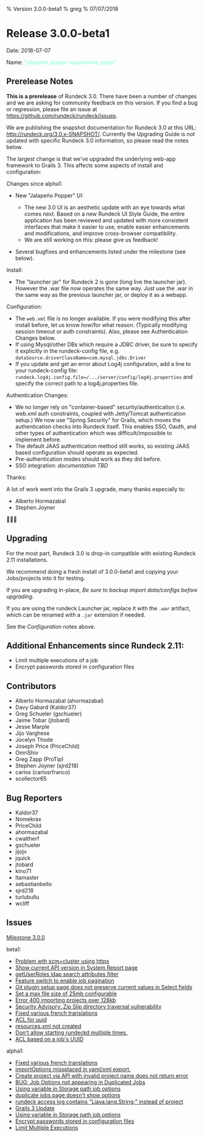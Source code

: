% Version 3.0.0-beta1
% greg
% 07/07/2018

Release 3.0.0-beta1
===========

Date: 2018-07-07

Name: <span style="color: aquamarine"><span class="glyphicon glyphicon-apple"></span> "jalapeño popper aquamarine apple"</span>

## Prerelease Notes

**This is a prerelease** of Rundeck 3.0. There have been a number of changes and we are asking for community feedback
on this version. If you find a bug or regression, please file an issue at <https://github.com/rundeck/rundeck/issues>.

We are publishing the snapshot documentation for Rundeck 3.0 at this URL: <http://rundeck.org/3.0.x-SNAPSHOT/>. Currently the Upgrading Guide is *not* updated with specific Rundeck 3.0 information, so please read the notes below.

The largest change is that we've upgraded the underlying web-app framework to Grails 3. This affects some aspects of install and configuration:


Changes since alpha1:

* New "Jalapeño Popper" UI: 
	* The new 3.0 UI is an aesthetic update with an eye towards what comes next. Based on a new Rundeck UI Style Guide, the entire application has been reviewed and updated with more consistent interfaces that make it easier to use, enable easier enhancements and modifications, and improve cross-browser compatibility.
	* We are still working on this: please give us feedback!

* Several bugfixes and enhancements listed under the milestone (see below).

Install:

* The "launcher jar" for Rundeck 2 is gone (long live the launcher jar). However the .war file now operates the same way. Just use the .war in the same way as the previous launcher jar, or deploy it as a webapp.

Configuration:

* The `web.xml` file is no longer available. If you were modifying this after install before, let us know how/for what reason. (Typically modifying session timeout or auth constraints). Also, please see Authentication Changes below.
* If using Mysql/other DBs which require a JDBC driver, be sure to specify it explicitly in the rundeck-config file, e.g. `dataSource.driverClassName=com.mysql.jdbc.Driver`
* If you update and get an error about Log4j configuration, add a line to your rundeck-config file: `rundeck.log4j.config.file=/.../server/config/log4j.properties` and specify the correct path to a log4j.properties file.

Authentication Changes:

* We no longer rely on "container-based" security/authentication (i.e. web.xml auth constraints, coupled with Jetty/Tomcat authentication setup.)
	We now use "Spring Security" for Grails, which moves the authentication checks into Rundeck itself.
	This enables SSO, Oauth, and other types of authentication which was difficult/impossible to implement before.
* The default JAAS authentication method still works, so existing JAAS based configuration should operate as expected.
* Pre-authentication modes should work as they did before.
* SSO integration: *documentation TBD*

Thanks:

A lot of work went into the Grails 3 upgrade, many thanks especially to:

* Alberto Hormazabal
* Stephen Joyner

👏👏👏
 

## Upgrading

For the most part, Rundeck 3.0 is drop-in compatible with existing Rundeck 2.11 installations.

We recommend doing a fresh install of 3.0.0-beta1 and copying your Jobs/projects into it for testing.

If you are upgrading in-place, *Be sure to backup import data/configs before upgrading.*

If you are using the rundeck Launcher jar, replace it with the `.war` artifact, which can be renamed with a `.jar` extension if needed.

See the *Configuration* notes above.


## Additional Enhancements since Rundeck 2.11:

* Limit multiple executions of a job
* Encrypt passwords stored in configuration files

## Contributors

* Alberto Hormazabal (ahormazabal)
* Davy Gabard (Kaldor37)
* Greg Schueler (gschueler)
* Jaime Tobar (jtobard)
* Jesse Marple
* Jijo Varghese
* Jocelyn Thode
* Joseph Price (PriceChild)
* OmriShiv
* Greg Zapp (ProTip)
* Stephen Joyner (sjrd218)
* carlos (carlosrfranco)
* scollector65

## Bug Reporters

* Kaldor37
* Nomekrax
* PriceChild
* ahormazabal
* cwaltherf
* gschueler
* jijojv
* jquick
* jtobard
* kino71
* ltamaster
* sebastianbello
* sjrd218
* turlubullu
* wcliff

## Issues

[Milestone 3.0.0](https://github.com/rundeck/rundeck/milestone/76)

beta1: 

* [Problem wth scm+cluster using https](https://github.com/rundeck/rundeck/issues/3623)
* [Show current API version in System Report page](https://github.com/rundeck/rundeck/issues/3598)
* [getUserRoles ldap search attributes filter](https://github.com/rundeck/rundeck/pull/3579)
* [Feature switch to enable job pagination](https://github.com/rundeck/rundeck/pull/3561)
* [Git plugin setup page does not preserve current values in Select fields](https://github.com/rundeck/rundeck/issues/3483)
* [Set a max file size of 25mb configurable](https://github.com/rundeck/rundeck/pull/3477)
* [Error 400 importing projects over 128kb](https://github.com/rundeck/rundeck/issues/3476)
* [Security Advisory: Zip Slip directory traversal vulnerability](https://github.com/rundeck/rundeck/issues/3471)
* [Fixed various french translations](https://github.com/rundeck/rundeck/pull/3458)
* [ACL for uuid](https://github.com/rundeck/rundeck/pull/3456)
* [resources.xml not created](https://github.com/rundeck/rundeck/issues/3185)
* [Don't allow starting rundeckd multiple times.](https://github.com/rundeck/rundeck/pull/1873)
* [ACL based on a job's UUID](https://github.com/rundeck/rundeck/issues/1812)

alpha1:

* [Fixed various french translations](https://github.com/rundeck/rundeck/pull/3430)
* [importOptions missplaced in yaml/xml export.](https://github.com/rundeck/rundeck/issues/3429)
* [Create project via API with invalid project name does not return error](https://github.com/rundeck/rundeck/issues/3423)
* [BUG: Job Options not appearing in Duplicated Jobs](https://github.com/rundeck/rundeck/issues/3421)
* [Using variable in Storage path job options](https://github.com/rundeck/rundeck/pull/3420)
* [duplicate jobs page doesn't show options ](https://github.com/rundeck/rundeck/issues/3384)
* [rundeck access log contains "Ljava.lang.String;" instead of project](https://github.com/rundeck/rundeck/issues/3379)
* [Grails 3 Update](https://github.com/rundeck/rundeck/pull/3290)
* [Using variable in Storage path job options](https://github.com/rundeck/rundeck/issues/2092)
* [Encrypt passwords stored in configuration files](https://github.com/rundeck/rundeck/issues/2062)
* [Limit Multiple Executions](https://github.com/rundeck/rundeck/issues/1387)
